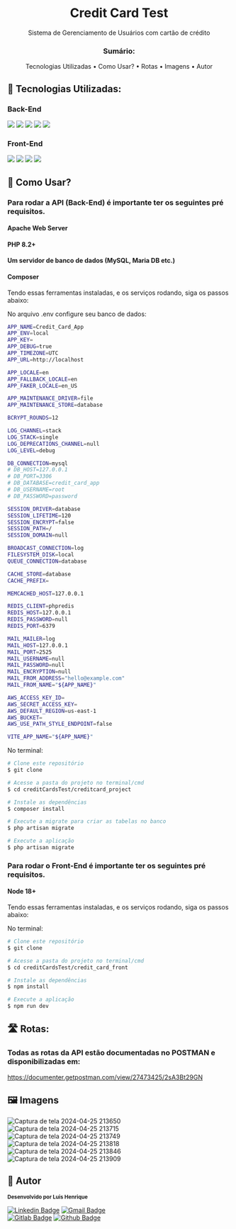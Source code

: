 <h1 align="center">Credit Card Test</h1> 
<p align="center">Sistema de Gerenciamento de Usuários com cartão de crédito</p> 


<h3 align="center">Sumário:</h3>
<p align="center">
 <a>Tecnologias Utilizadas</a> • 
 <a>Como Usar?</a> • 
 <a>Rotas</a> •
 <a>Imagens</a> • 
 <a>Autor</a>
</p>


## :construction_worker: Tecnologias Utilizadas:

### Back-End
<img src="https://img.shields.io/badge/Laravel-FF2D20?style=for-the-badge&logo=laravel&logoColor=white" />
<img src="https://img.shields.io/badge/PHP-777BB4?style=for-the-badge&logo=php&logoColor=white" />
<img src="https://img.shields.io/badge/MySQL-005C84?style=for-the-badge&logo=mysql&logoColor=white" />
<img src="https://img.shields.io/badge/Composer-885630?style=for-the-badge&logo=Composer&logoColor=white" />
<img src="https://img.shields.io/badge/Postman-FF6C37?style=for-the-badge&logo=Postman&logoColor=white" />

### Front-End
<img src="https://img.shields.io/badge/TypeScript-007ACC?style=for-the-badge&logo=typescript&logoColor=white" />
<img src="https://img.shields.io/badge/Node%20js-339933?style=for-the-badge&logo=nodedotjs&logoColor=white" />
<img src="https://img.shields.io/badge/npm-CB3837?style=for-the-badge&logo=npm&logoColor=white" />
<img src="https://img.shields.io/badge/next%20js-000000?style=for-the-badge&logo=nextdotjs&logoColor=white" />

## :thinking: **Como Usar?**

### Para rodar a API (Back-End) é importante ter os seguintes pré requisitos.

#### Apache Web Server
#### PHP 8.2+
#### Um servidor de banco de dados (MySQL, Maria DB etc.)
#### Composer

Tendo essas ferramentas instaladas, e os serviços rodando, siga os passos abaixo:

No arquivo .env configure seu banco de dados:

```bash
APP_NAME=Credit_Card_App
APP_ENV=local
APP_KEY=
APP_DEBUG=true
APP_TIMEZONE=UTC
APP_URL=http://localhost

APP_LOCALE=en
APP_FALLBACK_LOCALE=en
APP_FAKER_LOCALE=en_US

APP_MAINTENANCE_DRIVER=file
APP_MAINTENANCE_STORE=database

BCRYPT_ROUNDS=12

LOG_CHANNEL=stack
LOG_STACK=single
LOG_DEPRECATIONS_CHANNEL=null
LOG_LEVEL=debug

DB_CONNECTION=mysql
# DB_HOST=127.0.0.1
# DB_PORT=3306
# DB_DATABASE=credit_card_app
# DB_USERNAME=root
# DB_PASSWORD=password

SESSION_DRIVER=database
SESSION_LIFETIME=120
SESSION_ENCRYPT=false
SESSION_PATH=/
SESSION_DOMAIN=null

BROADCAST_CONNECTION=log
FILESYSTEM_DISK=local
QUEUE_CONNECTION=database

CACHE_STORE=database
CACHE_PREFIX=

MEMCACHED_HOST=127.0.0.1

REDIS_CLIENT=phpredis
REDIS_HOST=127.0.0.1
REDIS_PASSWORD=null
REDIS_PORT=6379

MAIL_MAILER=log
MAIL_HOST=127.0.0.1
MAIL_PORT=2525
MAIL_USERNAME=null
MAIL_PASSWORD=null
MAIL_ENCRYPTION=null
MAIL_FROM_ADDRESS="hello@example.com"
MAIL_FROM_NAME="${APP_NAME}"

AWS_ACCESS_KEY_ID=
AWS_SECRET_ACCESS_KEY=
AWS_DEFAULT_REGION=us-east-1
AWS_BUCKET=
AWS_USE_PATH_STYLE_ENDPOINT=false

VITE_APP_NAME="${APP_NAME}"


```

No terminal:

```bash
# Clone este repositório
$ git clone 

# Acesse a pasta do projeto no terminal/cmd
$ cd creditCardsTest/creditcard_project

# Instale as dependências
$ composer install

# Execute a migrate para criar as tabelas no banco
$ php artisan migrate

# Execute a aplicação
$ php artisan migrate

```

### Para rodar o Front-End é importante ter os seguintes pré requisitos.

#### Node 18+

Tendo essas ferramentas instaladas, e os serviços rodando, siga os passos abaixo:

No terminal:

```bash
# Clone este repositório
$ git clone 

# Acesse a pasta do projeto no terminal/cmd
$ cd creditCardsTest/credit_card_front

# Instale as dependências
$ npm install

# Execute a aplicação
$ npm run dev
```

## 🛣️ Rotas:

### Todas as rotas da API estão documentadas no POSTMAN e disponibilizadas em:
https://documenter.getpostman.com/view/27473425/2sA3Bt29GN 


## :framed_picture:	Imagens
![Captura de tela 2024-04-25 213650](https://github.com/lhenriquedeveloper/creditCardsTest/assets/62040725/0f6bbb3f-89c0-4ecd-99d2-72c2eacd5ef0)
![Captura de tela 2024-04-25 213715](https://github.com/lhenriquedeveloper/creditCardsTest/assets/62040725/58408133-bbf3-4722-9dc2-5caa7a7e4a04)
![Captura de tela 2024-04-25 213749](https://github.com/lhenriquedeveloper/creditCardsTest/assets/62040725/f6044c27-d17d-4538-8ffe-a628db1f337e)
![Captura de tela 2024-04-25 213818](https://github.com/lhenriquedeveloper/creditCardsTest/assets/62040725/d448b320-3c97-496d-be7e-0feadba36d03)
![Captura de tela 2024-04-25 213846](https://github.com/lhenriquedeveloper/creditCardsTest/assets/62040725/2977a0ff-9f67-479b-a9ce-c0c5ad13d14d)
![Captura de tela 2024-04-25 213909](https://github.com/lhenriquedeveloper/creditCardsTest/assets/62040725/fcf8d134-6ca1-41eb-b5f1-9d431bce417a)


## :art: Autor
 <sub><b>Desenvolvido por Luis Henrique</b></sub></a> <a href="https://github.com/lhenriquedeveloper"></a>
 
[![Linkedin Badge](https://img.shields.io/badge/-LuisHenrique-blue?style=flat-square&logo=Linkedin&logoColor=white&link=https://www.linkedin.com/in/lhenriquedev/)](https://www.linkedin.com/in/lhenriquedev/) 
[![Gmail Badge](https://img.shields.io/badge/-sousarodriguesluishenrique@gmail.com-c14438?style=flat-square&logo=Gmail&logoColor=white&link=mailto:sousarodriguesluishenrique@gmail.com)](mailto:sousarodriguesluishenrique@gmail)
</br>
[![Gitlab Badge](https://img.shields.io/badge/GitLab-330F63?style=for-the-badge&logo=gitlab&logoColor=white)](https://gitlab.com/sousarodriguesluishenrique)
[![Github Badge](https://img.shields.io/badge/GitHub-100000?style=for-the-badge&logo=github&logoColor=white)](https://github.com/lhenriquedeveloper)

